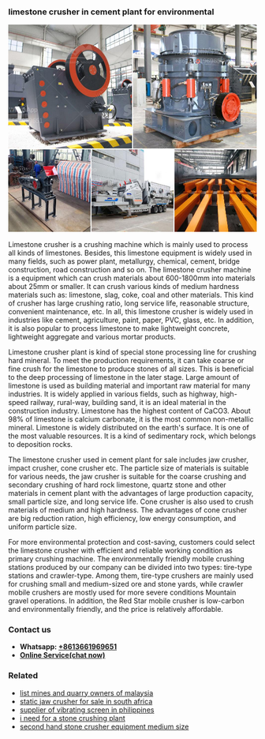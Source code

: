 <h3>limestone crusher in cement plant for environmental</h3><img src='1702950139.jpg' alt=''><p>Limestone crusher is a crushing machine which is mainly used to process all kinds of limestones. Besides, this limestone equipment is widely used in many fields, such as power plant, metallurgy, chemical, cement, bridge construction, road construction and so on. The limestone crusher machine is a equipment which can crush materials about 600-1800mm into materials about 25mm or smaller. It can crush various kinds of medium hardness materials such as: limestone, slag, coke, coal and other materials. This kind of crusher has large crushing ratio, long service life, reasonable structure, convenient maintenance, etc. In all, this limestone crusher is widely used in industries like cement, agriculture, paint, paper, PVC, glass, etc. In addition, it is also popular to process limestone to make lightweight concrete, lightweight aggregate and various mortar products.</p><p>Limestone crusher plant is kind of special stone processing line for crushing hard mineral. To meet the production requirements, it can take coarse or fine crush for the limestone to produce stones of all sizes. This is beneficial to the deep processing of limestone in the later stage. Large amount of limestone is used as building material and important raw material for many industries. It is widely applied in various fields, such as highway, high-speed railway, rural-way, building sand, it is an ideal material in the construction industry. Limestone has the highest content of CaCO3. About 98% of limestone is calcium carbonate, it is the most common non-metallic mineral. Limestone is widely distributed on the earth's surface. It is one of the most valuable resources. It is a kind of sedimentary rock, which belongs to deposition rocks.</p><p>The limestone crusher used in cement plant for sale includes jaw crusher, impact crusher, cone crusher etc. The particle size of materials is suitable for various needs, the jaw crusher is suitable for the coarse crushing and secondary crushing of hard rock limestone, quartz stone and other materials in cement plant with the advantages of large production capacity, small particle size, and long service life. Cone crusher is also used to crush materials of medium and high hardness. The advantages of cone crusher are big reduction ration, high efficiency, low energy consumption, and uniform particle size.</p><p>For more environmental protection and cost-saving, customers could select the limestone crusher with efficient and reliable working condition as primary crushing machine. The environmentally friendly mobile crushing stations produced by our company can be divided into two types: tire-type stations and crawler-type. Among them, tire-type crushers are mainly used for crushing small and medium-sized ore and stone yards, while crawler mobile crushers are mostly used for more severe conditions Mountain gravel operations. In addition, the Red Star mobile crusher is low-carbon and environmentally friendly, and the price is relatively affordable.</p><h3>Contact us</h3><ul><li><strong>Whatsapp:&nbsp;<a href="https://wa.me/8613661969651">+8613661969651</a></strong></li><li><a href="https://swt.shibang-china.com/?git&amp;zhl&amp;limestone crusher in cement plant for environmental"><strong>Online Service(chat now)</strong></a></li></ul><h3>Related</h3><ul><li><a href='list mines and quarry owners of malaysia.md'>list mines and quarry owners of malaysia</a></li><li><a href='static jaw crusher for sale in south africa.md'>static jaw crusher for sale in south africa</a></li><li><a href='supplier of vibrating screen in philippines.md'>supplier of vibrating screen in philippines</a></li><li><a href='i need for a stone crushing plant.md'>i need for a stone crushing plant</a></li><li><a href='second hand stone crusher equipment medium size.md'>second hand stone crusher equipment medium size</a></li></ul>
